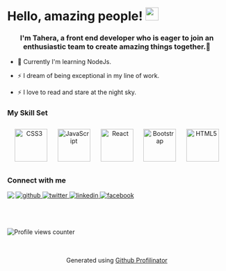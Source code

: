 
# Hello, amazing people! <img src="https://raw.githubusercontent.com/MartinHeinz/MartinHeinz/master/wave.gif" width="30px">
### <div align="center">I'm Tahera, a front end developer who is eager to join an enthusiastic team to create amazing things together.🚀</div>  
  

- 🔭 Currently I'm learning NodeJs.  
  

- ⚡ I dream of being exceptional in my line of work.  
  

- ⚡ I love to read and stare at the night sky.  
  



### My Skill Set  
<div align="center">  
<img style="margin: 10px" src="https://profilinator.rishav.dev/skills-assets/css3-original-wordmark.svg" alt="CSS3" height="75" />  
<img style="margin: 10px" src="https://profilinator.rishav.dev/skills-assets/javascript-original.svg" alt="JavaScript" height="75" />  
<img style="margin: 10px" src="https://profilinator.rishav.dev/skills-assets/react-original-wordmark.svg" alt="React" height="75" />  
<img style="margin: 10px" src="https://profilinator.rishav.dev/skills-assets/bootstrap-plain.svg" alt="Bootstrap" height="75" />  
<img style="margin: 10px" src="https://profilinator.rishav.dev/skills-assets/html5-original-wordmark.svg" alt="HTML5" height="75" />  
</div>  



### Connect with me  
<a href="https://github.com/https://github.com/Undisclosed64" target="_blank">
<img src=https://img.shields.io/badge/github-%2324292e.svg?&style=for-the-badge&logo=github&logoColor=white alt=github style="margin-bottom: 5px;" />
</a>
<a href="https://twitter.com/https://twitter.com/alam_tahera" target="_blank">
<img src=https://img.shields.io/badge/twitter-%2300acee.svg?&style=for-the-badge&logo=twitter&logoColor=white alt=twitter style="margin-bottom: 5px;" />
</a>
<a href="https://linkedin.com/in/https://www.linkedin.com/in/tahera-alam-77a25a229/" target="_blank">
<img src=https://img.shields.io/badge/linkedin-%231E77B5.svg?&style=for-the-badge&logo=linkedin&logoColor=white alt=linkedin style="margin-bottom: 5px;" />
</a>
<a href="https://www.facebook.com/https://www.facebook.com/tania.a.9066" target="_blank">
<img src=https://img.shields.io/badge/facebook-%232E87FB.svg?&style=for-the-badge&logo=facebook&logoColor=white alt=facebook style="margin-bottom: 5px;" />
</a>  
  


<img src="https://github-readme-stats.vercel.app/api?username=Undisclosed64&show_icons=true&count_private=true&hide_border=true" align="left" />  

<br></br>

![Profile views counter](https://komarev.com/ghpvc/?username=Undisclosed64&&style=flat-square)  
  
<br>
<br/>  


<div align="center">Generated using <a href="https://profilinator.rishav.dev/" target="_blank">Github Profilinator</a></div>

